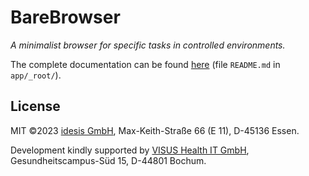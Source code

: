 # BareBrowser

*A minimalist browser for specific tasks in controlled environments.*

The complete documentation can be found [here](app/_root/README.md) (file `README.md` in
`app/_root/`).

## License

MIT ©2023 [idesis GmbH](https://www.idesis.de), Max-Keith-Straße 66 (E 11), D-45136 Essen.

Development kindly supported by [VISUS Health IT GmbH](https://www.visus.com), Gesundheitscampus-Süd
15, D-44801 Bochum.
